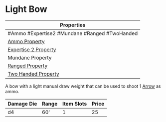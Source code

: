 # Light Bow

| Properties                                                                 |
| -------------------------------------------------------------------------- |
| #Ammo #Expertise2 #Mundane #Ranged #TwoHanded                              |
| [Ammo Property](../Weapon%20Properties/Ammo%20Property.md)                 |
| [Expertise 2 Property](../Weapon%20Properties/Expertise%20X%20Property.md) |
| [Mundane Property](../../../Material%20Properties/Mundane%20Property.md)   |
| [Ranged Property](../Weapon%20Properties/Ranged%20Property.md)             |
| [Two Handed Property](../Weapon%20Properties/Two%20Handed%20Property.md)   |

A bow with a light manual draw weight that can be used to shoot 1 [Arrow](../Ammo/Arrow.md) as ammo.

| Damage Die | Range | Item Slots | Price |
| ---------- | ----- | ---------- | ----- |
| d4         | 60'   | 1          | 25    |
